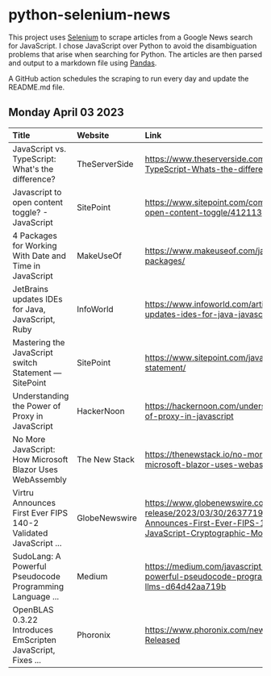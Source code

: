 # python-selenium-news

This project uses [Selenium](https://www.seleniumhq.org/) to scrape articles from a Google News search for JavaScript.
I chose JavaScript over Python to avoid the disambiguation problems that arise when searching for Python.
The articles are then parsed and output to a markdown file using [Pandas](https://pandas.pydata.org/).

A GitHub action schedules the scraping to run every day and update the README.md file.

## Monday April 03 2023


| Title                                                           | Website       | Link                                                                                                                                                     |
|:----------------------------------------------------------------|:--------------|:---------------------------------------------------------------------------------------------------------------------------------------------------------|
| JavaScript vs. TypeScript: What's the difference?               | TheServerSide | https://www.theserverside.com/tip/JavaScript-vs-TypeScript-Whats-the-difference                                                                          |
| Javascript to open content toggle? - JavaScript                 | SitePoint     | https://www.sitepoint.com/community/t/javascript-to-open-content-toggle/412113                                                                           |
| 4 Packages for Working With Date and Time in JavaScript         | MakeUseOf     | https://www.makeuseof.com/javascript-date-time-packages/                                                                                                 |
| JetBrains updates IDEs for Java, JavaScript, Ruby               | InfoWorld     | https://www.infoworld.com/article/3692291/jetbrains-updates-ides-for-java-javascript-ruby.html                                                           |
| Mastering the JavaScript switch Statement — SitePoint           | SitePoint     | https://www.sitepoint.com/javascript-switch-statement/                                                                                                   |
| Understanding the Power of Proxy in JavaScript                  | HackerNoon    | https://hackernoon.com/understanding-the-power-of-proxy-in-javascript                                                                                    |
| No More JavaScript: How Microsoft Blazor Uses WebAssembly       | The New Stack | https://thenewstack.io/no-more-javascript-how-microsoft-blazor-uses-webassembly/                                                                         |
| Virtru Announces First Ever FIPS 140-2 Validated JavaScript ... | GlobeNewswire | https://www.globenewswire.com/news-release/2023/03/30/2637719/0/en/Virtru-Announces-First-Ever-FIPS-140-2-Validated-JavaScript-Cryptographic-Module.html |
| SudoLang: A Powerful Pseudocode Programming Language ...        | Medium        | https://medium.com/javascript-scene/sudolang-a-powerful-pseudocode-programming-language-for-llms-d64d42aa719b                                            |
| OpenBLAS 0.3.22 Introduces EmScripten JavaScript, Fixes ...     | Phoronix      | https://www.phoronix.com/news/OpenBLAS-0.3.22-Released                                                                                                   |